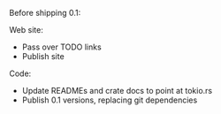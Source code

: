 Before shipping 0.1:

Web site:
- Pass over TODO links
- Publish site

Code:
- Update READMEs and crate docs to point at tokio.rs
- Publish 0.1 versions, replacing git dependencies
